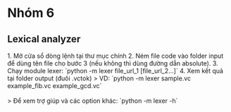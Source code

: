 # Nhóm 6
<h2>Lexical analyzer</h1>
1. Mở cửa sổ dòng lệnh tại thư mục chính
2. Ném file code vào folder input để dùng tên file cho bước 3 (nếu không thì dùng đường dẫn absolute).
3. Chạy module lexer: `python -m lexer file_url_1 [file_url_2...]`
4. Xem kết quả tại folder output (đuôi .vctok)
> VD: `python -m lexer sample.vc example_fib.vc example_gcd.vc`<br><br>
> Để xem trợ giúp và các option khác: `python -m lexer -h`
